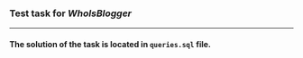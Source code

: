 ### Test task for *WhoIsBlogger*

***

#### The solution of the task is located in `queries.sql` file.